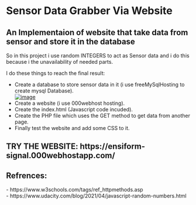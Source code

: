 <h1>Sensor Data Grabber Via Website</h1>

<h2>An Implementaion of website that take data from sensor and store it in the database</h2>

<p>So in this project i use random INTEGERS to act as Sensor data and i do this because i the unavailability of needed parts.</p>

I do these things to reach the final result: 
- Create a database to store sensor data in it (i use freeMySqlHosting to create mysql Database).<br>
<a href="https://ibb.co/hdzP98q"><img src="https://i.ibb.co/hdzP98q/image.png" alt="image" border="0"></a>
- Create a website (i use 000webhost hosting).
- Create the index.html (Javascript code incuded).
- Create the PHP file which uses the GET method to get data from another page.
- Finally test the website and add some CSS to it.

<h2>TRY THE WEBSITE: https://ensiform-signal.000webhostapp.com/ </h2>

<h2>
Refrences:
</h2>
- https://www.w3schools.com/tags/ref_httpmethods.asp
<br>
- https://www.udacity.com/blog/2021/04/javascript-random-numbers.html
